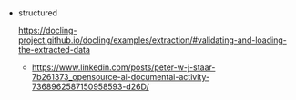 # 

*   structured

    https://docling-project.github.io/docling/examples/extraction/#validating-and-loading-the-extracted-data
    
    *   https://www.linkedin.com/posts/peter-w-j-staar-7b261373_opensource-ai-documentai-activity-7368962587150958593-d26D/
